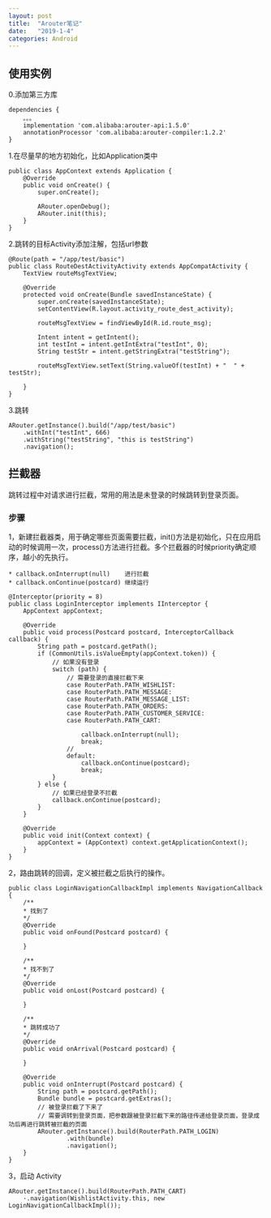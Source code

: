 ```yaml
---
layout: post
title:  "Arouter笔记"
date:   "2019-1-4"
categories: Android
---
```


## 使用实例

0.添加第三方库

    dependencies {
        。。。
        implementation 'com.alibaba:arouter-api:1.5.0'
        annotationProcessor 'com.alibaba:arouter-compiler:1.2.2'
    }

1.在尽量早的地方初始化，比如Application类中

    public class AppContext extends Application {
        @Override
        public void onCreate() {
            super.onCreate();

            ARouter.openDebug();
            ARouter.init(this);
        }
    }

2.跳转的目标Activity添加注解，包括url参数

    @Route(path = "/app/test/basic")
    public class RouteDestActivityActivity extends AppCompatActivity {
        TextView routeMsgTextView;

        @Override
        protected void onCreate(Bundle savedInstanceState) {
            super.onCreate(savedInstanceState);
            setContentView(R.layout.activity_route_dest_activity);

            routeMsgTextView = findViewById(R.id.route_msg);

            Intent intent = getIntent();
            int testInt = intent.getIntExtra("testInt", 0);
            String testStr = intent.getStringExtra("testString");

            routeMsgTextView.setText(String.valueOf(testInt) + "  " + testStr);

        }
    }

3.跳转

    ARouter.getInstance().build("/app/test/basic")
        .withInt("testInt", 666)
        .withString("testString", "this is testString")
        .navigation();

## 拦截器

跳转过程中对请求进行拦截，常用的用法是未登录的时候跳转到登录页面。

### 步骤

1，新建拦截器类，用于确定哪些页面需要拦截，init()方法是初始化，只在应用启动的时候调用一次，process()方法进行拦截。多个拦截器的时候priority确定顺序，越小的先执行。

    * callback.onInterrupt(null)    进行拦截
    * callback.onContinue(postcard) 继续运行

    @Interceptor(priority = 8)
    public class LoginInterceptor implements IInterceptor {
        AppContext appContext;

        @Override
        public void process(Postcard postcard, InterceptorCallback callback) {
            String path = postcard.getPath();
            if (CommonUtils.isValueEmpty(appContext.token)) {
                // 如果没有登录
                switch (path) {
                    // 需要登录的直接拦截下来
                    case RouterPath.PATH_WISHLIST:
                    case RouterPath.PATH_MESSAGE:
                    case RouterPath.PATH_MESSAGE_LIST:
                    case RouterPath.PATH_ORDERS:
                    case RouterPath.PATH_CUSTOMER_SERVICE:
                    case RouterPath.PATH_CART:

                        callback.onInterrupt(null);
                        break;
                    //
                    default:
                        callback.onContinue(postcard);
                        break;
                }
            } else {
                // 如果已经登录不拦截
                callback.onContinue(postcard);
            }
        }

        @Override
        public void init(Context context) {
            appContext = (AppContext) context.getApplicationContext();
        }
    }

2，路由跳转的回调，定义被拦截之后执行的操作。

    public class LoginNavigationCallbackImpl implements NavigationCallback {
        /**
        * 找到了
        */
        @Override
        public void onFound(Postcard postcard) {

        }

        /**
        * 找不到了
        */
        @Override
        public void onLost(Postcard postcard) {

        }

        /**
        * 跳转成功了
        */
        @Override
        public void onArrival(Postcard postcard) {

        }

        @Override
        public void onInterrupt(Postcard postcard) {
            String path = postcard.getPath();
            Bundle bundle = postcard.getExtras();
            // 被登录拦截了下来了
            // 需要调转到登录页面，把参数跟被登录拦截下来的路径传递给登录页面，登录成功后再进行跳转被拦截的页面
            ARouter.getInstance().build(RouterPath.PATH_LOGIN)
                    .with(bundle)
                    .navigation();
        }
    }

3，启动 Activity

    ARouter.getInstance().build(RouterPath.PATH_CART)
        ·.navigation(WishlistActivity.this, new LoginNavigationCallbackImpl());